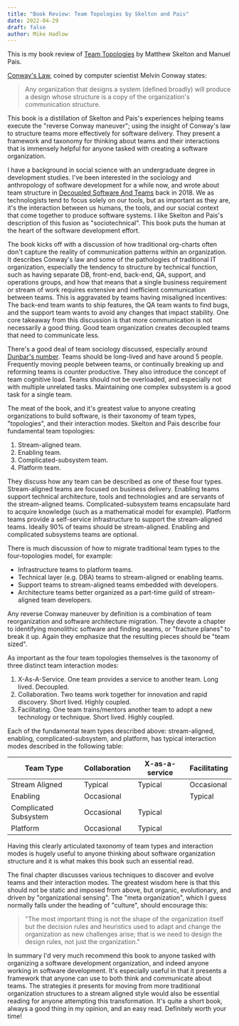 ```yaml
---
title: "Book Review: Team Topologies by Skelton and Pais"
date: 2022-04-29
draft: false
author: Mike Hadlow
---
```

This is my book review of [Team Topologies](https://teamtopologies.com/) by Matthew Skelton and Manuel Pais. 

[Conway's Law](https://en.wikipedia.org/wiki/Conway%27s_law), coined by computer scientist Melvin Conway states:

> Any organization that designs a system (defined broadly) will produce a design whose structure is a copy of the organization's communication structure.

This book is a distillation of Skelton and Pais's experiences helping teams execute the "reverse Conway maneuver"; using the insight of Conway's law to structure teams more effectively for software delivery. They present a framework and taxonomy for thinking about teams and their interactions that is immensely helpful for anyone tasked with creating a software organization.
<!--more-->
I have a background in social science with an undergraduate degree in development studies. I've been interested in the sociology and anthropology of software development for a while now, and wrote about team structure in [Decoupled Software And Teams](http://mikehadlow.blogspot.com/2018/11/decoupling-architecture-and-teams.html) back in 2018. We as technologists tend to focus solely on our tools, but as important as they are, it's the interaction between us humans, the tools, and our social context that come together to produce software systems. I like Skelton and Pais's description of this fusion as "sociotechnical". This book puts the human at the heart of the software development effort.

The book kicks off with a discussion of how traditional org-charts often don't capture the reality of communication patterns within an organization. It describes Conway's law and some of the pathologies of traditional IT organization, especially the tendency to structure by technical function, such as having separate DB, front-end, back-end, QA, support, and operations groups, and how that means that a single business requirement or stream of work requires extensive and inefficient communication between teams. This is aggravated by teams having misaligned incentives: The back-end team wants to ship features, the QA team wants to find bugs, and the support team wants to avoid any changes that impact stability. One core takeaway from this discussion is that more communication is not necessarily a good thing. Good team organization creates decoupled teams that need to communicate less.

There's a good deal of team sociology discussed, especially around [Dunbar's number](https://en.wikipedia.org/wiki/Dunbar%27s_number). Teams should be long-lived and have around 5 people. Frequently moving people between teams, or continually breaking up and reforming teams is counter productive. They also introduce the concept of team cognitive load. Teams should not be overloaded, and especially not with multiple unrelated tasks. Maintaining one complex subsystem is a good task for a single team.

The meat of the book, and it's greatest value to anyone creating organizations to build software, is their taxonomy of team types, "topologies", and their interaction modes. Skelton and Pais describe four fundamental team topologies:

1. Stream-aligned team.
2. Enabling team.
3. Complicated-subsystem team.
4. Platform team.

They discuss how any team can be described as one of these four types. Stream-aligned teams are focused on business delivery. Enabling teams support technical architecture, tools and technologies and are servants of the stream-aligned teams. Complicated-subsystem teams encapsulate hard to acquire knowledge (such as a mathematical model for example). Platform teams provide a self-service infrastructure to support the stream-aligned teams. Ideally 90% of teams should be stream-aligned. Enabling and complicated subsystems teams are optional. 

There is much discussion of how to migrate traditional team types to the four-topologies model, for example:

* Infrastructure teams to platform teams.
* Technical layer (e.g. DBA) teams to stream-aligned or enabling teams.
* Support teams to stream-aligned teams embedded with developers.
* Architecture teams better organized as a part-time guild of stream-aligned team developers.

Any reverse Conway maneuver by definition is a combination of team reorganization and software architecture migration. They devote a chapter to identifying monolithic software and finding seams, or "fracture planes" to break it up. Again they emphasize that the resulting pieces should be "team sized".

As important as the four team topologies themselves is the taxonomy of three distinct team interaction modes:

1. X-As-A-Service. One team provides a service to another team. Long lived. Decoupled.
2. Collaboration. Two teams work together for innovation and rapid discovery. Short lived. Highly coupled.
3. Facilitating. One team trains/mentors another team to adopt a new technology or technique. Short lived. Highly coupled.

Each of the fundamental team types described above: stream-aligned, enabling, complicated-subsystem, and platform, has typical interaction modes described in the following table:

| Team Type | Collaboration | X-as-a-service | Facilitating |
|---|---|---|---|
| Stream Aligned | Typical | Typical | Occasional |
| Enabling | Occasional | | Typical |
| Complicated Subsystem | Occasional | Typical | |
| Platform | Occasional | Typical | |

Having this clearly articulated taxonomy of team types and interaction modes is hugely useful to anyone thinking about software organization structure and it is what makes this book such an essential read.

The final chapter discusses various techniques to discover and evolve teams and their  interaction modes. The greatest wisdom here is that this should not be static and imposed from above, but organic, evolutionary, and driven by "organizational sensing". The "meta organization", which I guess normally falls under the heading of "culture", should encourage this:

> "The most important thing is not the shape of the organization itself but the decision rules and heuristics used to adapt and change the organization as new challenges arise; that is we need to design the design rules, not just the organization."

In summary I'd very much recommend this book to anyone tasked with organizing a software development organization, and indeed anyone working in software development. It's especially useful in that it presents a framework that anyone can use to both think and communicate about teams. The strategies it presents for moving from more traditional organization structures to a stream aligned style would also be essential reading for anyone attempting this transformation. It's quite a short book, always a good thing in my opinion, and an easy read. Definitely worth your time!
